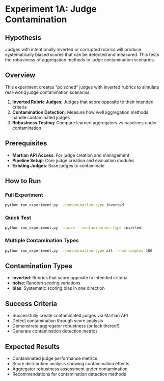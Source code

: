 # Experiment 1A: Judge Contamination

## Hypothesis

Judges with intentionally inverted or corrupted rubrics will produce systematically biased scores that can be detected and measured. This tests the robustness of aggregation methods to judge contamination scenarios.

## Overview

This experiment creates "poisoned" judges with inverted rubrics to simulate real-world judge contamination scenarios:

1. **Inverted Rubric Judges**: Judges that score opposite to their intended criteria
2. **Contamination Detection**: Measure how well aggregation methods handle contaminated judges
3. **Robustness Testing**: Compare learned aggregators vs baselines under contamination

## Prerequisites

- **Martian API Access**: For judge creation and management
- **Pipeline Setup**: Core judge creation and evaluation modules
- **Existing Judges**: Base judges to contaminate

## How to Run

### Full Experiment

```bash
python run_experiment.py --contamination-type inverted
```

### Quick Test

```bash
python run_experiment.py --quick --contamination-type inverted
```

### Multiple Contamination Types

```bash
python run_experiment.py --contamination-type all --num-samples 100
```

## Contamination Types

- **inverted**: Rubrics that score opposite to intended criteria
- **noise**: Random scoring variations
- **bias**: Systematic scoring bias in one direction

## Success Criteria

- Successfully create contaminated judges via Martian API
- Detect contamination through score analysis
- Demonstrate aggregator robustness (or lack thereof)
- Generate contamination detection metrics

## Expected Results

- Contaminated judge performance metrics
- Score distribution analysis showing contamination effects
- Aggregator robustness assessment under contamination
- Recommendations for contamination detection methods
